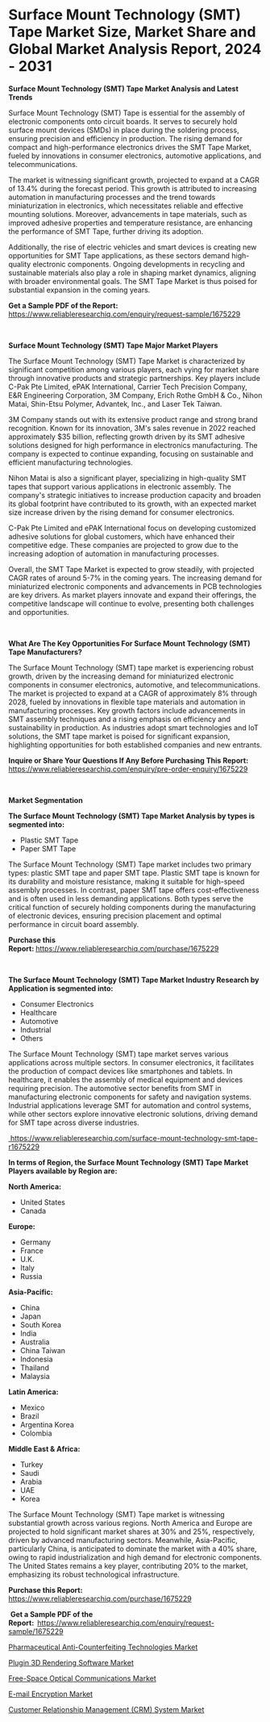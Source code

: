 <p><h1>Surface Mount Technology (SMT) Tape Market Size, Market Share and Global Market Analysis Report, 2024 - 2031</h1></p><p><strong>Surface Mount Technology (SMT) Tape Market Analysis and Latest Trends</strong></p>
<p><p>Surface Mount Technology (SMT) Tape is essential for the assembly of electronic components onto circuit boards. It serves to securely hold surface mount devices (SMDs) in place during the soldering process, ensuring precision and efficiency in production. The rising demand for compact and high-performance electronics drives the SMT Tape Market, fueled by innovations in consumer electronics, automotive applications, and telecommunications.</p><p>The market is witnessing significant growth, projected to expand at a CAGR of 13.4% during the forecast period. This growth is attributed to increasing automation in manufacturing processes and the trend towards miniaturization in electronics, which necessitates reliable and effective mounting solutions. Moreover, advancements in tape materials, such as improved adhesive properties and temperature resistance, are enhancing the performance of SMT Tape, further driving its adoption.</p><p>Additionally, the rise of electric vehicles and smart devices is creating new opportunities for SMT Tape applications, as these sectors demand high-quality electronic components. Ongoing developments in recycling and sustainable materials also play a role in shaping market dynamics, aligning with broader environmental goals. The SMT Tape Market is thus poised for substantial expansion in the coming years.</p></p>
<p><strong>Get a Sample PDF of the Report:&nbsp;</strong> <a href="https://www.reliableresearchiq.com/enquiry/request-sample/1675229?utm_campaign=1476&utm_medium=2&utm_source=Github&utm_content=ia&utm_term=10102024&utm_id=surface-mount-technology-smt-tape">https://www.reliableresearchiq.com/enquiry/request-sample/1675229</a></p>
<p>&nbsp;</p>
<p><strong>Surface Mount Technology (SMT) Tape Major Market Players</strong></p>
<p><p>The Surface Mount Technology (SMT) Tape Market is characterized by significant competition among various players, each vying for market share through innovative products and strategic partnerships. Key players include C-Pak Pte Limited, ePAK International, Carrier Tech Precision Company, E&R Engineering Corporation, 3M Company, Erich Rothe GmbH & Co., Nihon Matai, Shin-Etsu Polymer, Advantek, Inc., and Laser Tek Taiwan.</p><p>3M Company stands out with its extensive product range and strong brand recognition. Known for its innovation, 3M's sales revenue in 2022 reached approximately $35 billion, reflecting growth driven by its SMT adhesive solutions designed for high performance in electronics manufacturing. The company is expected to continue expanding, focusing on sustainable and efficient manufacturing technologies.</p><p>Nihon Matai is also a significant player, specializing in high-quality SMT tapes that support various applications in electronic assembly. The company's strategic initiatives to increase production capacity and broaden its global footprint have contributed to its growth, with an expected market size increase driven by the rising demand for consumer electronics.</p><p>C-Pak Pte Limited and ePAK International focus on developing customized adhesive solutions for global customers, which have enhanced their competitive edge. These companies are projected to grow due to the increasing adoption of automation in manufacturing processes.</p><p>Overall, the SMT Tape Market is expected to grow steadily, with projected CAGR rates of around 5-7% in the coming years. The increasing demand for miniaturized electronic components and advancements in PCB technologies are key drivers. As market players innovate and expand their offerings, the competitive landscape will continue to evolve, presenting both challenges and opportunities.</p></p>
<p>&nbsp;</p>
<p><strong>What Are The Key Opportunities For Surface Mount Technology (SMT) Tape Manufacturers?</strong></p>
<p><p>The Surface Mount Technology (SMT) tape market is experiencing robust growth, driven by the increasing demand for miniaturized electronic components in consumer electronics, automotive, and telecommunications. The market is projected to expand at a CAGR of approximately 8% through 2028, fueled by innovations in flexible tape materials and automation in manufacturing processes. Key growth factors include advancements in SMT assembly techniques and a rising emphasis on efficiency and sustainability in production. As industries adopt smart technologies and IoT solutions, the SMT tape market is poised for significant expansion, highlighting opportunities for both established companies and new entrants.</p></p>
<p><strong>Inquire or Share Your Questions If Any Before Purchasing This Report:</strong> <a href="https://www.reliableresearchiq.com/enquiry/pre-order-enquiry/1675229?utm_campaign=1476&utm_medium=2&utm_source=Github&utm_content=ia&utm_term=10102024&utm_id=surface-mount-technology-smt-tape">https://www.reliableresearchiq.com/enquiry/pre-order-enquiry/1675229</a></p>
<p>&nbsp;</p>
<p><strong>Market Segmentation</strong></p>
<p><strong>The Surface Mount Technology (SMT) Tape Market Analysis by types is segmented into:</strong></p>
<p><ul><li>Plastic SMT Tape</li><li>Paper SMT Tape</li></ul></p>
<p><p>The Surface Mount Technology (SMT) Tape market includes two primary types: plastic SMT tape and paper SMT tape. Plastic SMT tape is known for its durability and moisture resistance, making it suitable for high-speed assembly processes. In contrast, paper SMT tape offers cost-effectiveness and is often used in less demanding applications. Both types serve the critical function of securely holding components during the manufacturing of electronic devices, ensuring precision placement and optimal performance in circuit board assembly.</p></p>
<p><strong>Purchase this Report:&nbsp;</strong><a href="https://www.reliableresearchiq.com/purchase/1675229?utm_campaign=1476&utm_medium=2&utm_source=Github&utm_content=ia&utm_term=10102024&utm_id=surface-mount-technology-smt-tape">https://www.reliableresearchiq.com/purchase/1675229</a></p>
<p>&nbsp;</p>
<p><strong>The Surface Mount Technology (SMT) Tape Market Industry Research by Application is segmented into:</strong></p>
<p><ul><li>Consumer Electronics</li><li>Healthcare</li><li>Automotive</li><li>Industrial</li><li>Others</li></ul></p>
<p><p>The Surface Mount Technology (SMT) tape market serves various applications across multiple sectors. In consumer electronics, it facilitates the production of compact devices like smartphones and tablets. In healthcare, it enables the assembly of medical equipment and devices requiring precision. The automotive sector benefits from SMT in manufacturing electronic components for safety and navigation systems. Industrial applications leverage SMT for automation and control systems, while other sectors explore innovative electronic solutions, driving demand for SMT tape across diverse industries.</p></p>
<p><a href="https://www.reliableresearchiq.com/surface-mount-technology-smt-tape-r1675229?utm_campaign=1476&utm_medium=2&utm_source=Github&utm_content=ia&utm_term=10102024&utm_id=surface-mount-technology-smt-tape">&nbsp;https://www.reliableresearchiq.com/surface-mount-technology-smt-tape-r1675229</a></p>
<p><strong>In terms of Region, the Surface Mount Technology (SMT) Tape Market Players available by Region are:</strong></p>
<p>
    <p> <strong> North America: </strong>
        <ul>
            <li>United States</li>
            <li>Canada</li>
        </ul>
        </p> 
    <p> <strong> Europe: </strong>
        <ul>
            <li>Germany</li>
            <li>France</li>
            <li>U.K.</li>
            <li>Italy</li>
            <li>Russia</li>
        </ul>
        </p> 
    <p> <strong> Asia-Pacific: </strong>
        <ul>
            <li>China</li>
            <li>Japan</li>
            <li>South Korea</li>
            <li>India</li>
            <li>Australia</li>
            <li>China Taiwan</li>
            <li>Indonesia</li>
            <li>Thailand</li>
            <li>Malaysia</li>
        </ul>
        </p> 
    <p> <strong> Latin America: </strong>
        <ul>
            <li>Mexico</li>
            <li>Brazil</li>
            <li>Argentina Korea</li>
            <li>Colombia</li>
        </ul>
        </p> 
    <p> <strong> Middle East & Africa: </strong>
        <ul>
            <li>Turkey</li>
            <li>Saudi</li>
            <li>Arabia</li>
            <li>UAE</li>
            <li>Korea</li>
        </ul>
    </p>
    </p>
<p><p>The Surface Mount Technology (SMT) Tape market is witnessing substantial growth across various regions. North America and Europe are projected to hold significant market shares at 30% and 25%, respectively, driven by advanced manufacturing sectors. Meanwhile, Asia-Pacific, particularly China, is anticipated to dominate the market with a 40% share, owing to rapid industrialization and high demand for electronic components. The United States remains a key player, contributing 20% to the market, emphasizing its robust technological infrastructure.</p></p>
<p><strong>Purchase this Report: </strong><a href="https://www.reliableresearchiq.com/purchase/1675229?utm_campaign=1476&utm_medium=2&utm_source=Github&utm_content=ia&utm_term=10102024&utm_id=surface-mount-technology-smt-tape">https://www.reliableresearchiq.com/purchase/1675229</a></p>
<p>&nbsp;<strong>Get a Sample PDF of the Report:&nbsp;&nbsp;</strong><a href="https://www.reliableresearchiq.com/enquiry/request-sample/1675229?utm_campaign=1476&utm_medium=2&utm_source=Github&utm_content=ia&utm_term=10102024&utm_id=surface-mount-technology-smt-tape">https://www.reliableresearchiq.com/enquiry/request-sample/1675229</a></p>
<p><strong></strong></p>
<p><p><a href="https://www.linkedin.com/pulse/role-pharmaceutical-anti-counterfeiting-technologies-nud1f?utm_campaign=1476&utm_medium=2&utm_source=Github&utm_content=ia&utm_term=10102024&utm_id=surface-mount-technology-smt-tape">Pharmaceutical Anti-Counterfeiting Technologies Market</a></p><p><a href="https://www.linkedin.com/pulse/consumer-behavior-shifts-plugin-3d-rendering-software-market-demand-nyd0f?utm_campaign=1476&utm_medium=2&utm_source=Github&utm_content=ia&utm_term=10102024&utm_id=surface-mount-technology-smt-tape">Plugin 3D Rendering Software Market</a></p><p><a href="https://www.linkedin.com/pulse/free-space-optical-communications-market-insights-products-9zttc?utm_campaign=1476&utm_medium=2&utm_source=Github&utm_content=ia&utm_term=10102024&utm_id=surface-mount-technology-smt-tape">Free-Space Optical Communications Market</a></p><p><a href="https://www.linkedin.com/pulse/e-mail-encryption-market-global-insights-regional-analysis-bzs9e?utm_campaign=1476&utm_medium=2&utm_source=Github&utm_content=ia&utm_term=10102024&utm_id=surface-mount-technology-smt-tape">E-mail Encryption Market</a></p><p><a href="https://www.linkedin.com/pulse/influencing-factors-customer-relationship-management-crm-system-fxfdf?utm_campaign=1476&utm_medium=2&utm_source=Github&utm_content=ia&utm_term=10102024&utm_id=surface-mount-technology-smt-tape">Customer Relationship Management (CRM) System Market</a></p></p>